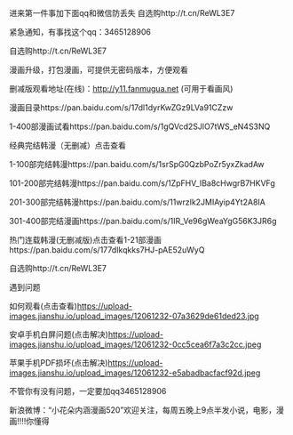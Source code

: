 进来第一件事加下面qq和微信防丢失  自选购http://t.cn/ReWL3E7




紧急通知，有事找这个qq：3465128906

自选购http://t.cn/ReWL3E7


漫画升级，打包漫画，可提供无密码版本，方便观看



删减版观看地址(在线)：http://y11.fanmugua.net (可用于看画风)

漫画目录https://pan.baidu.com/s/17dl1dyrKwZGz9LVa91CZzw


1-400部漫画试看https://pan.baidu.com/s/1gQVcd2SJlO7tWS_eN4S3NQ



经典完结韩漫（无删减）点击查看


1-100部完结韩漫https://pan.baidu.com/s/1srSpG0QzbPoZr5yxZkadAw

101-200部完结韩漫https://pan.baidu.com/s/1ZpFHV_IBa8cHwgrB7HKVFg

201-300部完结韩漫https://pan.baidu.com/s/11wrzIk2JMIAyip4Yt2A8IA

301-400部完结漫画https://pan.baidu.com/s/1IR_Ve96gWeaYgG56K3JR6g


热门连载韩漫(无删减版)点击查看1-21部漫画https://pan.baidu.com/s/177dIkqkks7HJ-pAE52uWyQ




自选购http://t.cn/ReWL3E7



遇到问题


如何观看(点击查看)https://upload-images.jianshu.io/upload_images/12061232-07a3629de61ded23.jpg


安卓手机白屏问题(点击解决)https://upload-images.jianshu.io/upload_images/12061232-0cc5cea6f7a3c2cc.jpeg



苹果手机PDF损坏(点击解决)https://upload-images.jianshu.io/upload_images/12061232-e5abadbacfacf92d.jpeg


不管你有没有问题，一定要加qq3465128906



新浪微博：“小花朵内涵漫画520”欢迎关注，每周五晚上9点半发小说，电影，漫画!!!!你懂得
